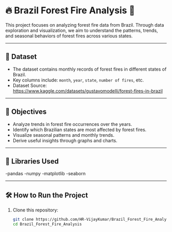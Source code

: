 # 🔥 Brazil Forest Fire Analysis 🌳

This project focuses on analyzing forest fire data from Brazil. Through data exploration and visualization, we aim to understand the patterns, trends, and seasonal behaviors of forest fires across various states.

---

## 📂 Dataset
- The dataset contains monthly records of forest fires in different states of Brazil.
- Key columns include: `month`, `year`, `state`, `number of fires`, etc.
- Dataset Source: https://www.kaggle.com/datasets/gustavomodelli/forest-fires-in-brazil

---

## 🎯 Objectives
- Analyze trends in forest fire occurrences over the years.
- Identify which Brazilian states are most affected by forest fires.
- Visualize seasonal patterns and monthly trends.
- Derive useful insights through graphs and charts.

---

## 🧩 Libraries Used

-pandas
-numpy
-matplotlib
-seaborn

---

## 🛠️ How to Run the Project

1. Clone this repository:
   ```bash
   git clone https://github.com/HR-VijayKumar/Brazil_Forest_Fire_Analysis.git
   cd Brazil_Forest_Fire_Analysis
